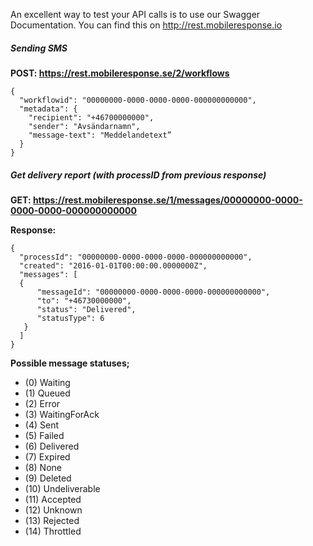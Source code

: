 An excellent way to test your API calls is to use our Swagger Documentation. You can find this on http://rest.mobileresponse.io

##### Sending SMS

**POST: https://rest.mobileresponse.se/2/workflows**

```
{
  "workflowid": "00000000-0000-0000-0000-000000000000",
  "metadata": {
    "recipient": "+46700000000",
    "sender": "Avsändarnamn",
    "message-text": "Meddelandetext”
  }
}
```

##### Get delivery report (with processID from previous response)

**GET: https://rest.mobileresponse.se/1/messages/00000000-0000-0000-0000-000000000000**

**Response:**

```
{
  "processId": "00000000-0000-0000-0000-000000000000",
  "created": "2016-01-01T00:00:00.0000000Z",
  "messages": [
  {
      "messageId": "00000000-0000-0000-0000-000000000000",
      "to": "+46730000000",
      "status": "Delivered",
      "statusType": 6
   }
  ]
}
```

**Possible message statuses;**
* (0) Waiting
* (1) Queued
* (2) Error
* (3) WaitingForAck
* (4) Sent
* (5) Failed
* (6) Delivered
* (7) Expired
* (8) None
* (9) Deleted
* (10) Undeliverable
* (11) Accepted
* (12) Unknown
* (13) Rejected
* (14) Throttled
